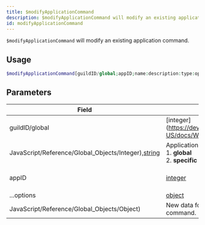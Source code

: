 ```yaml
---
title: $modifyApplicationCommand
description: $modifyApplicationCommand will modify an existing application command.
id: modifyApplicationCommand
---
```


`$modifyApplicationCommand` will modify an existing application command.

## Usage

```php
$modifyApplicationCommand[guildID/global;appID;name:description:type:options:defaultPermission;...options]
```

## Parameters

| Field                                                                                                                                          | Type                                                                                                | Description             | Required |
| ---------------------------------------------------------------------------------------------------------------------------------------------- | --------------------------------------------------------------------------------------------------- | ----------------------- | :------: |
| guildID/global                                                                                                                                 | [integer](https://developer.mozilla.org/en-US/docs/Web/                                             |
| JavaScript/Reference/Global_Objects/Integer),[string](https://developer.mozilla.org/en-US/docs/Web/JavaScript/Reference/Global_Objects/String) | Application command type. <br/> 1. **global** <br/> 2. **specific guildID**                         | true                    |
| appID                                                                                                                                          | [integer](https://developer.mozilla.org/en-US/docs/Web/JavaScript/Reference/Global_Objects/Integer) | Application command ID. |   true   |
| ...options                                                                                                                                     | [object](https://developer.mozilla.org/en-US/docs/Web/JavaScript/Reference/Global_Objects/Object)   |
| JavaScript/Reference/Global_Objects/Object)                                                                                                    | New data for the application command.                                                               | true                    |
